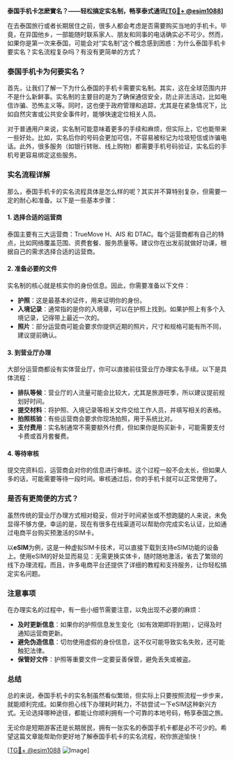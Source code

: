 **泰国手机卡怎麽實名？——轻松搞定实名制，畅享泰式通讯[[TG💪+ @esim1088](https://t.me/s/esim1088)]**

在去泰国旅行或者长期居住之前，很多人都会考虑是否需要购买当地的手机卡。毕竟，在异国他乡，一部能随时联系家人、朋友和同事的电话确实必不可少。然而，如果你是第一次来泰国，可能会对“实名制”这个概念感到困惑：为什么泰国手机卡要实名？实名流程复杂吗？有没有更简单的方式？

### 泰国手机卡为何要实名？

首先，让我们了解一下为什么泰国的手机卡需要实名制。其实，这在全球范围内并不是什么新鲜事。实名制的主要目的是为了确保通信安全，防止非法活动，比如电信诈骗、恐怖主义等。同时，这也便于政府管理和追踪，尤其是在紧急情况下，比如自然灾害或公共安全事件时，能够快速定位相关人员。

对于普通用户来说，实名制可能意味着更多的手续和麻烦，但实际上，它也能带来一些好处。比如，实名后你的号码会更加可信，不容易被标记为垃圾短信或诈骗电话。此外，很多服务（如银行转账、线上购物）都需要手机号码验证，实名后的手机号更容易绑定这些服务。

### 实名流程详解

那么，泰国手机卡的实名流程具体是怎么样的呢？其实并不算特别复杂，但需要一定的耐心和准备。以下是一些基本步骤：

#### 1. 选择合适的运营商

泰国主要有三大运营商：TrueMove H、AIS 和 DTAC。每个运营商都有自己的特点，比如网络覆盖范围、资费套餐、服务质量等。建议你在出发前就做好功课，根据自己的需求选择合适的运营商。

#### 2. 准备必要的文件

实名制的核心就是核实你的身份信息。因此，你需要准备以下文件：
- **护照**：这是最基本的证件，用来证明你的身份。
- **入境记录**：通常指的是你的入境章，可以在护照上找到。如果护照上有多个入境记录，记得带上最近一次的。
- **照片**：部分运营商可能会要求你提供近期的照片，尺寸和规格可能有所不同，建议提前确认。

#### 3. 到营业厅办理

大部分运营商都设有实体营业厅，你可以直接前往营业厅办理实名手续。以下是具体流程：
- **排队等候**：营业厅的人流量可能会比较大，尤其是旅游旺季，所以建议提前规划好时间。
- **提交材料**：将护照、入境记录等相关文件交给工作人员，并填写相关的表格。
- **拍照核验**：有些运营商会要求你现场拍照，用于系统比对。
- **支付费用**：实名制通常不需要额外付费，但如果你是购买新卡，可能需要支付卡费或首月套餐费。

#### 4. 等待审核

提交完资料后，运营商会对你的信息进行审核。这个过程一般不会太长，但如果人多的话，可能需要等待一段时间。审核通过后，你的手机卡就可以正常使用了。

### 是否有更简便的方式？

虽然传统的营业厅办理方式相对稳妥，但对于时间紧张或不想跑腿的人来说，未免显得不够方便。幸运的是，现在有很多在线渠道可以帮助你完成实名认证，比如通过电商平台购买预激活的SIM卡。

以**eSIM**为例，这是一种虚拟SIM卡技术，可以直接下载到支持eSIM功能的设备上。使用eSIM的好处显而易见：无需更换实体卡，随时随地激活，省去了繁琐的线下办理流程。而且，许多电商平台还提供了详细的教程和支持服务，让你轻松搞定实名问题。

### 注意事项

在办理实名的过程中，有一些小细节需要注意，以免出现不必要的麻烦：
- **及时更新信息**：如果你的护照信息发生变化（如有效期即将到期），记得及时通知运营商更新。
- **避免伪造信息**：切勿使用虚假的身份信息，这不仅可能导致实名失败，还可能触犯法律。
- **保管好文件**：护照等重要文件一定要妥善保管，避免丢失或被盗。

### 总结

总的来说，泰国手机卡的实名制虽然看似繁琐，但实际上只要按照流程一步步来，就能顺利完成。如果你担心线下办理耗时耗力，不妨尝试一下eSIM这种新兴方式。无论选择哪种途径，都能让你顺利拥有一个可靠的本地号码，畅享泰国之旅。

无论你是短期游客还是长期居民，拥有一张实名的泰国手机卡都是必不可少的。希望这篇文章能帮助你更好地了解泰国手机卡的实名流程，祝你旅途愉快！

[[TG💪+ @esim1088](https://t.me/s/esim1088) ![Image](https://i.postimg.cc/4NQfJmqS/Snipaste-2025-05-13-00-14-12.png)]